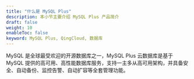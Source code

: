 ```yaml
---
title: "什么是 MySQL Plus"
description: 本小节主要介绍 MySQL Plus 产品简介
draft: false
weight: 10
enableToc: false
keyword: MySQL Plus, QingCloud, 数据库
---
```




MySQL 是全球最受欢迎的开源数据库之一，MySQL Plus 云数据库是基于 MySQL 提供的高可用、高性能数据库服务，支持一主多从高可用架构，并具备安全、自动备份、监控告警、自动扩容等全套管理功能。